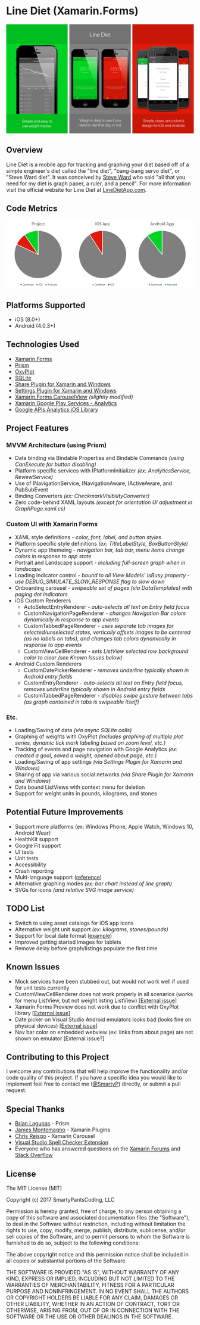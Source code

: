 # Line Diet (Xamarin.Forms)
![Line Diet Promo Images](_readmeAssets/GithubHeader.png)

## Overview
Line Diet is a mobile app for tracking and graphing your diet based off of a simple engineer's diet called the "line diet", "bang-bang servo diet", or "Steve Ward diet". It was conceived by [Steve Ward](https://www.csail.mit.edu/user/1517) who said "all that you need for my diet is graph paper, a ruler, and a pencil". For more information visit the official website for Line Diet at [LineDietApp.com](http://www.linedietapp.com).

## Code Metrics
![Line Diet Code Metrics](_readmeAssets/CodeMetrics.png)

## Platforms Supported
- iOS (8.0+)
- Android (4.0.3+)

## Technologies Used
* [Xamarin.Forms](https://www.xamarin.com/forms)
* [Prism](https://github.com/PrismLibrary/Prism)
* [OxyPlot](http://www.oxyplot.org)
* [SQLite](https://www.sqlite.org)
* [Share Plugin for Xamarin and Windows](https://www.nuget.org/packages/Plugin.Share)
* [Settings Plugin for Xamarin and Windows](https://github.com/jamesmontemagno/SettingsPlugin)
* [Xamarin.Forms CarouselView](https://github.com/chrisriesgo/xamarin-forms-carouselview) *(slightly modified)*
* [Xamarin Google Play Services - Analytics](https://www.nuget.org/packages/Xamarin.GooglePlayServices.Analytics)
* [Google APIs Analytics iOS Library](https://www.nuget.org/packages/Xamarin.Google.iOS.Analytics)

## Project Features
### MVVM Architecture (using Prism)
* Data binding via Bindable Properties and Bindable Commands *(using CanExecute for button disabling)*
* Platform specific services with IPlatformInitializer *(ex: AnalyticsService, ReviewService)*
* Use of INavigationService, INavigationAware, IActiveAware, and PubSubEvent
* Binding Converters *(ex: CheckmarkVisibilityConverter)*
* Zero code-behind XAML layouts *(except for orientation UI adjustment in GraphPage.xaml.cs)*

### Custom UI with Xamarin Forms
* XAML style definitions - *color, font, label, and button styles*
* Platform specific style definitions *(ex: TitleLabelStyle, BoxButtonStyle)*
* Dynamic app themeing - *navigation bar, tab bar, menu items change colors in response to app state*
* Portrait and Landscape support - *including full-screen graph when in landscape*
* Loading indicator control - *bound to all View Models' IsBusy property - use DEBUG_SIMULATE_SLOW_RESPONSE flag to slow down*
* Onboarding carousel - *swipeable set of pages (via DataTemplates) with paging dot indicators*
* iOS Custom Renderers
	* AutoSelectEntryRenderer - *auto-selects all text on Entry field focus*
	* CustomNavigationPageRenderer - *changes Navigation Bar colors dynamically in response to app events*
	* CustomTabbedPageRenderer - *uses separate tab images for selected/unselected states, vertically offsets images to be centered (as no labels on tabs), and changes tab colors dynamically in response to app events*
	* CustomViewCellRenderer - *sets ListView selected row background color to clear (see Known Issues below)*
* Android Custom Renderers
	* CustomDatePickerRenderer - *removes underline typically shown in Android entry fields*
	* CustomEntryRenderer - *auto-selects all text on Entry field focus, removes underline typically shown in Android entry fields*
	* CustomTabbedPageRenderer - *disables swipe gesture between tabs (as graph contained in tabs is swipeable itself)*

### Etc.
* Loading/Saving of data *(via async SQLite calls)*
* Graphing of weights with OxyPlot *(includes graphing of multiple plot series, dynamic tick mark labeling based on zoom level, etc.)*
* Tracking of events and page navigation with Google Analytics *(ex: created a goal, saved a weight, opened about page, etc.)*
* Loading/Saving of app settings *(via Settings Plugin for Xamarin and Windows)*
* Sharing of app via various social networks *(via Share Plugin for Xamarin and Windows)*
* Data bound ListViews with context menu for deletion
* Support for weight units in pounds, kilograms, and stones

## Potential Future Improvements
* Support more platforms (ex: Windows Phone, Apple Watch, Windows 10, Android Wear)
* HealthKit support
* Google Fit support
* UI tests
* Unit tests
* Accessibility
* Crash reporting
* Multi-language support ([reference](https://developer.xamarin.com/guides/xamarin-forms/advanced/localization/))
* Alternative graphing modes *(ex: bar chart instead of line graph)*
* SVGs for icons *(and relative SVG image service)*

## TODO List
* Switch to using asset catalogs for iOS app icons
* Alternative weight unit support *(ex: kilograms, stones/pounds)*
* Support for local date format ([example](http://stackoverflow.com/a/37858898/18005))
* Improved getting started images for tablets
* Remove delay before graph/listings populate the first time

## Known Issues
* Mock services have been stubbed out, but would not work well if used for unit tests currently
* CustomViewCellRenderer does not work properly in all scenarios (works for menu ListView, but not weight listing ListView) [[External issue](http://stackoverflow.com/questions/37050207/android-datepicker-dialog-is-having-transparent-background#comment61810449_37050406)]
* Xamarin Forms Preview does not work due to conflict with OxyPlot library [[External issue](https://bugzilla.xamarin.com/show_bug.cgi?id=52158)]
* Date picker on Visual Studio Android emulators looks bad (looks fine on physical devices) [[External issue](https://forums.xamarin.com/discussion/comment/178616/#Comment_178616)]
* Nav bar color on embedded webview (ex: links from about page) are not shown on emulator [External issue?]

## Contributing to this Project ##
I welcome any contributions that will help improve the functionality and/or code quality of this project. If you have a specific idea you would like to implement feel free to contact me ([@SmartyP](http://www.smartyp.net)) directly, or submit a pull request.

## Special Thanks
* [Brian Lagunas](https://github.com/brianlagunas) - Prism
* [James Montemagno](https://github.com/jamesmontemagno) - Xamarin Plugins
* [Chris Reisgo](https://github.com/chrisriesgo/) - Xamarin Carousel
* [Visual Studio Spell Checker Extension](https://marketplace.visualstudio.com/items?itemName=EWoodruff.VisualStudioSpellCheckerVS2017andLater) 
* Everyone who has answered questions on the [Xamarin Forums](https://forums.xamarin.com) and [Stack Overflow](http://stackoverflow.com/questions/tagged/xamarin.forms)

## License
The MIT License (MIT)

Copyright (c) 2017 SmartyPantsCoding, LLC

Permission is hereby granted, free of charge, to any person obtaining a copy of this software and associated documentation files (the "Software"), to deal in the Software without restriction, including without limitation the rights to use, copy, modify, merge, publish, distribute, sublicense, and/or sell copies of the Software, and to permit persons to whom the Software is furnished to do so, subject to the following conditions:

The above copyright notice and this permission notice shall be included in all copies or substantial portions of the Software.

THE SOFTWARE IS PROVIDED "AS IS", WITHOUT WARRANTY OF ANY KIND, EXPRESS OR IMPLIED, INCLUDING BUT NOT LIMITED TO THE WARRANTIES OF MERCHANTABILITY, FITNESS FOR A PARTICULAR PURPOSE AND NONINFRINGEMENT. IN NO EVENT SHALL THE AUTHORS OR COPYRIGHT HOLDERS BE LIABLE FOR ANY CLAIM, DAMAGES OR OTHER LIABILITY, WHETHER IN AN ACTION OF CONTRACT, TORT OR OTHERWISE, ARISING FROM, OUT OF OR IN CONNECTION WITH THE SOFTWARE OR THE USE OR OTHER DEALINGS IN THE SOFTWARE.